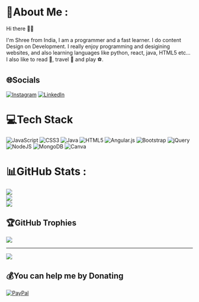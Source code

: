 # 💫About Me :
Hi there 👋🏼

I'm Shree from India, I am a programmer and a fast learner. I do content Design on Development. I really enjoy programming and desigining websites, and also learning languages like python, react, java, HTML5 etc... I also like to read 📖, travel 🛫 and play ⚽.

## 🌐Socials
[![Instagram](https://img.shields.io/badge/Instagram-%23E4405F.svg?logo=Instagram&logoColor=white)](https://instagram.com/iam_shree_23) [![LinkedIn](https://img.shields.io/badge/LinkedIn-%230077B5.svg?logo=linkedin&logoColor=white)](https://linkedin.com/in/ShreeSurwase) 

# 💻Tech Stack
![JavaScript](https://img.shields.io/badge/javascript-%23323330.svg?style=for-the-badge&logo=javascript&logoColor=%23F7DF1E) ![CSS3](https://img.shields.io/badge/css3-%231572B6.svg?style=for-the-badge&logo=css3&logoColor=white) ![Java](https://img.shields.io/badge/java-%23ED8B00.svg?style=for-the-badge&logo=java&logoColor=white) ![HTML5](https://img.shields.io/badge/html5-%23E34F26.svg?style=for-the-badge&logo=html5&logoColor=white) ![Angular.js](https://img.shields.io/badge/angular.js-%23E23237.svg?style=for-the-badge&logo=angularjs&logoColor=white) ![Bootstrap](https://img.shields.io/badge/bootstrap-%23563D7C.svg?style=for-the-badge&logo=bootstrap&logoColor=white) ![jQuery](https://img.shields.io/badge/jquery-%230769AD.svg?style=for-the-badge&logo=jquery&logoColor=white) ![NodeJS](https://img.shields.io/badge/node.js-6DA55F?style=for-the-badge&logo=node.js&logoColor=white) ![MongoDB](https://img.shields.io/badge/MongoDB-%234ea94b.svg?style=for-the-badge&logo=mongodb&logoColor=white) ![Canva](https://img.shields.io/badge/Canva-%2300C4CC.svg?style=for-the-badge&logo=Canva&logoColor=white)
# 📊GitHub Stats :
![](https://github-readme-stats.vercel.app/api?username=Shree-MAVERICK&theme=radical&hide_border=false&include_all_commits=false&count_private=false)<br/>
![](https://github-readme-streak-stats.herokuapp.com/?user=Shree-MAVERICK&theme=radical&hide_border=false)<br/>
![](https://github-readme-stats.vercel.app/api/top-langs/?username=Shree-MAVERICK&theme=radical&hide_border=false&include_all_commits=false&count_private=false&layout=compact)

## 🏆GitHub Trophies
![](https://github-profile-trophy.vercel.app/?username=Shree-MAVERICK&theme=onedark&no-frame=false&no-bg=true&margin-w=4)

---
[![](https://visitcount.itsvg.in/api?id=Shree-MAVERICK&icon=2&color=8)](https://visitcount.itsvg.in)

  ## 💰You can help me by Donating
  [![PayPal](https://img.shields.io/badge/PayPal-00457C?style=for-the-badge&logo=paypal&logoColor=white)](https://paypal.me/surwaseshree23) 

  <!-- Proudly created with GPRM ( https://gprm.itsvg.in ) -->
  
